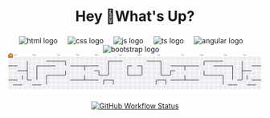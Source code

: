 <h1 align="center">Hey 👋What's Up?</h1>

###

<div align="center">
  <img src="https://skillicons.dev/icons?i=html" height="60" alt="html logo"  />
  <img width="12" />
  <img src="https://skillicons.dev/icons?i=css" height="60" alt="css logo"  />
  <img width="12" />
  <img src="https://skillicons.dev/icons?i=js" height="60" alt="js logo"  />
  <img width="12" />
  <img src="https://skillicons.dev/icons?i=ts" height="60" alt="ts logo"  />
  <img width="12" />
  <img src="https://skillicons.dev/icons?i=angular" height="60" alt="angular logo"  />
  <img width="12" />
  <img src="https://skillicons.dev/icons?i=bootstrap" height="60" alt="bootstrap logo"  />
  <img width="12" />
</div>

<!-- Pacman Contribution Graph -->
<img alt="Pac-Man contribution graph" src="https://raw.githubusercontent.com/diegojbcunha/diegojbcunha/output/pacman-contribution-graph.svg">

<!-- Workflow Status -->
<p align="center">
  <a href="https://github.com/diegojbcunha/diegojbcunha/actions/workflows/pacman.yml">
    <img alt="GitHub Workflow Status" src="https://img.shields.io/github/workflow/status/diegojbcunha/diegojbcunha/Generate%20Pac-Man%20Contribution%20Graph">
  </a>
</p>